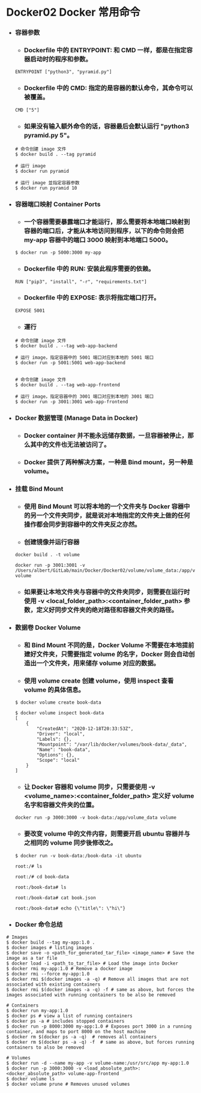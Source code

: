 Docker02 Docker 常用命令
=====
* ### 容器参数
    * ### Dockerfile 中的 ENTRYPOINT: 和 CMD 一样，都是在指定容器启动时的程序和参数。
    ```
    ENTRYPOINT ["python3", "pyramid.py"]
    ```
    * ### Dockerfile 中的 CMD: 指定的是容器的默认命令，其命令可以被覆盖。
    ```
    CMD ["5"]
    ```
    * ### 如果没有输入额外命令的话，容器最后会默认运行 "python3 pyramid.py 5"。
    ```
    # 命令创建 image 文件
    $ docker build . --tag pyramid

    # 运行 image
    $ docker run pyramid

    # 运行 image 並指定容器参数
    $ docker run pyramid 10
    ```
* ### 容器端口映射 Container Ports
    * ### 一个容器需要暴露端口才能运行，那么需要将本地端口映射到容器的端口后，才能从本地访问到程序，以下的命令则会把 my-app 容器中的端口 3000 映射到本地端口 5000。
    ```
    $ docker run -p 5000:3000 my-app
    ```
    * ### Dockerfile 中的 RUN: 安装此程序需要的依赖。
    ```
    RUN ["pip3", "install", "-r", "requirements.txt"]
    ```
    * ### Dockerfile 中的 EXPOSE: 表示将指定端口打开。
    ```
    EXPOSE 5001
    ```
    * ### 運行
    ```
    # 命令创建 image 文件
    $ docker build . --tag web-app-backend

    # 运行 image，指定容器中的 5001 端口对应到本地的 5001 端口
    $ docker run -p 5001:5001 web-app-backend


    # 命令创建 image 文件
    $ docker build . --tag web-app-frontend

    # 运行 image，指定容器中的 3001 端口对应到本地的 3001 端口
    $ docker run -p 3001:3001 web-app-frontend
    ```
* ### Docker 数据管理 (Manage Data in Docker)
    * ### Docker container 并不能永远储存数据，一旦容器被停止，那么其中的文件也无法被访问了。
    * ### Docker 提供了两种解决方案，一种是 Bind mount，另一种是 volume。
* ### 挂载 Bind Mount
    * ### 使用 Bind Mount 可以将本地的一个文件夹与 Docker 容器中的另一个文件夹同步，就是说对本地指定的文件夹上做的任何操作都会同步到容器中的文件夹反之亦然。
    * ### 创建镜像并运行容器
    ```
    docker build . -t volume

    docker run -p 3001:3001 -v /Users/albert/GitLab/main/Docker/Docker02/volume/volume_data:/app/volume_data volume
    ```
    * ### 如果要让本地文件夹与容器中的文件夹同步，则需要在运行时使用 -v <local_folder_path>:<container_folder_path> 参数，定义好同步文件夹的绝对路径和容器文件夹的路径。
* ### 数据卷 Docker Volume
    * ### 和 Bind Mount 不同的是，Docker Volume 不需要在本地提前建好文件夹，只需要指定 volume 的名字，Docker 则会自动创造出一个文件夹，用来储存 volume 对应的数据。
    * ### 使用 volume create 创建 volume，使用 inspect 查看 volume 的具体信息。
    ```
    $ docker volume create book-data

    $ docker volume inspect book-data
    [
        {
            "CreatedAt": "2020-12-18T20:33:53Z",
            "Driver": "local",
            "Labels": {},
            "Mountpoint": "/var/lib/docker/volumes/book-data/_data",
            "Name": "book-data",
            "Options": {},
            "Scope": "local"
        }
    ]
    ```
    * ### 让 Docker 容器和 volume 同步，只需要使用 -v <volume_name>:<container_folder_path> 定义好 volume 名字和容器文件夹的位置。
    ```
    docker run -p 3000:3000 -v book-data:/app/volume_data volume
    ```
    * ### 要改变 volume 中的文件内容，则需要开启 ubuntu 容器并与之相同的 volume 同步後修改之。
    ```
    $ docker run -v book-data:/book-data -it ubuntu

    root:/# ls

    root:/# cd book-data

    root:/book-data# ls

    root:/book-data# cat book.json

    root:/book-data# echo {\"title\": \"hi\"}
    ```
* ### Docker 命令总结
```
# Images
$ docker build --tag my-app:1.0 .
$ docker images # listing images
$ docker save -o <path_for_generated_tar_file> <image_name> # Save the image as a tar file
$ docker load -i <path_to_tar_file> # Load the image into Docker
$ docker rmi my-app:1.0 # Remove a docker image
$ docker rmi --force my-app:1.0 
$ docker rmi $(docker images -a -q) # Remove all images that are not associated with existing containers
$ docker rmi $(docker images -a -q) -f # same as above, but forces the images associated with running containers to be also be removed

# Containers
$ docker run my-app:1.0
$ docker ps # view a list of running containers
$ docker ps -a # includes stopped containers
$ docker run -p 8000:3000 my-app:1.0 # Exposes port 3000 in a running container, and maps to port 8000 on the host machine
$ docker rm $(docker ps -a -q)  # removes all containers
$ docker rm $(docker ps -a -q) -f  # same as above, but forces running containers to also be removed

# Volumes
$ docker run -d --name my-app -v volume-name:/usr/src/app my-app:1.0
$ docker run -p 3000:3000 -v <load_absolute_path>:<docker_absolute_path> volume-app-frontend
$ docker volume ls 
$ docker volume prune # Removes unused volumes
```
<br />
